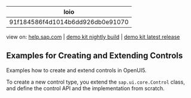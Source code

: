 | loio |
| -----|
| 91f184586f4d1014b6dd926db0e91070 |

<div id="loio">

view on: [help.sap.com](https://help.sap.com/viewer/DRAFT/3237636b137e43519a20ad5513c49ccb/latest/en-US/91f184586f4d1014b6dd926db0e91070.html) | [demo kit nightly build](https://openui5nightly.hana.ondemand.com/#/topic/91f184586f4d1014b6dd926db0e91070) | [demo kit latest release](https://openui5.hana.ondemand.com/#/topic/91f184586f4d1014b6dd926db0e91070)</div>
<!-- loio91f184586f4d1014b6dd926db0e91070 -->

## Examples for Creating and Extending Controls

Examples how to create and extend controls in OpenUI5.

To create a new control type, you extend the `sap.ui.core.Control` class, and define the control API and the implementation from scratch.

